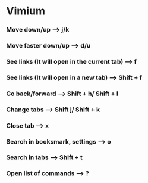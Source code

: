 # Vimium

### Move down/up --> j/k
### Move faster down/up --> d/u
### See links (It will open in the current tab) --> f
### See links (It will open in a new tab) --> Shift + f
### Go back/forward --> Shift + h/ Shift + l
### Change tabs --> Shift j/ Shift + k
### Close tab --> x
### Search in booksmark, settings --> o
### Search in tabs --> Shift + t
### Open list of commands --> ?
